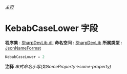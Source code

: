 ###### [主页](./Index.md "主页")
# KebabCaseLower 字段
**程序集** : [SharpDevLib.dll](./SharpDevLib.assembly.md "SharpDevLib.dll")
**命名空间** : [SharpDevLib](./SharpDevLib.namespace.md "SharpDevLib")
**所属类型** : [JsonNameFormat](./SharpDevLib.JsonNameFormat.md "JsonNameFormat")
``` csharp
KebabCaseLower = 2
```
**注释**
*串式命名小写(如SomeProperty->some-property)*

